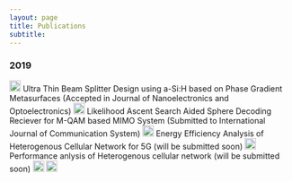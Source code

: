 ```yaml
---
layout: page
title: Publications
subtitle: 
---
```



### 2019
<img src="../img/journal-article.png" height="20px">
Ultra Thin Beam Splitter Design using a-Si:H based on Phase Gradient Metasurfaces (Accepted in Journal of Nanoelectronics and Optoelectronics)

<img src="../img/journal-article.png" height="20px">
Likelihood Ascent Search Aided Sphere Decoding Reciever for M-QAM based MIMO System (Submitted to International Journal of Communication System)

<img src="../img/journal-article.png" height="20px">
Energy Efficiency Analysis of Heterogenous Cellular Network for 5G (will be submitted soon)


<img src="../img/conference-paper.png" height="20px">
Performance anlysis of Heterogenous cellular network (will be submitted soon)


<img src="../img/workshop-paper.png" height="20px">


<img src="../img/book-chapter.png" height="20px">










































